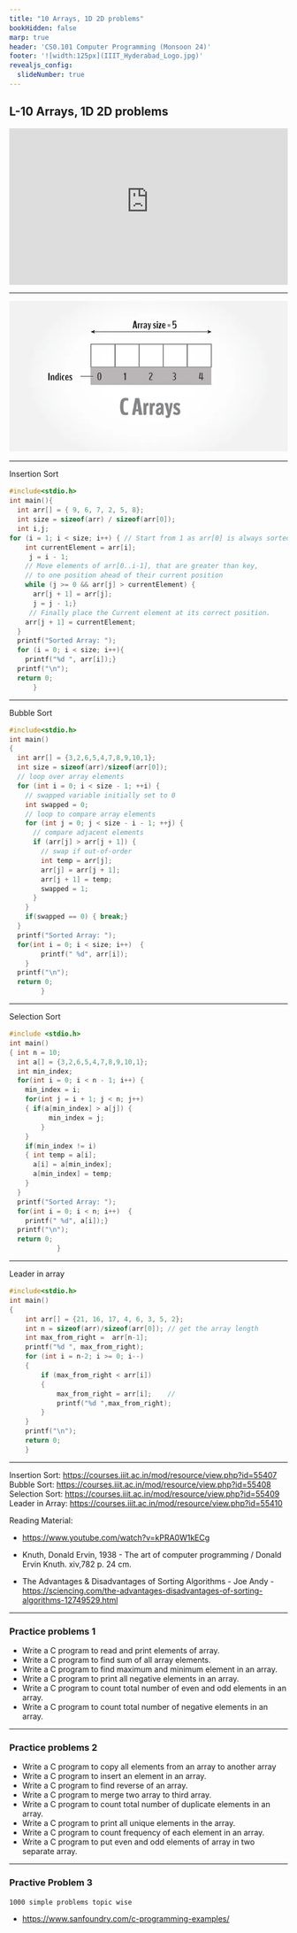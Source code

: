```yaml
---
title: "10 Arrays, 1D 2D problems"
bookHidden: false
marp: true
header: 'CS0.101 Computer Programming (Monsoon 24)'
footer: '![width:125px](IIIT_Hyderabad_Logo.jpg)'
revealjs_config:
  slideNumber: true
---
```


## L-10 Arrays, 1D 2D problems


<div style="max-width: 640px"><div style="position: relative; padding-bottom: 56.25%; height: 0; overflow: hidden;"><iframe src="https://iiitaphyd-my.sharepoint.com/personal/rc-support_iiit_ac_in/_layouts/15/embed.aspx?UniqueId=1defc217-dc5d-42d5-b9a5-3207ce689a6b&embed=%7B%22ust%22%3Atrue%2C%22hv%22%3A%22CopyEmbedCode%22%7D&referrer=StreamWebApp&referrerScenario=EmbedDialog.Create" width="640" height="360" frameborder="0" scrolling="no" allowfullscreen title="Computer Programming _ SH-2 (09.35AM-10.30AM)-20240828_050100-Meeting Recording.mp4" style="border:none; position: absolute; top: 0; left: 0; right: 0; bottom: 0; height: 100%; max-width: 100%;"></iframe></div></div>


--- 
![alt text](image.png) 

---
Insertion Sort
```c
#include<stdio.h>
int main(){
  int arr[] = { 9, 6, 7, 2, 5, 8};
  int size = sizeof(arr) / sizeof(arr[0]);
  int i,j;
for (i = 1; i < size; i++) { // Start from 1 as arr[0] is always sorted
    int currentElement = arr[i];
     j = i - 1;
    // Move elements of arr[0..i-1], that are greater than key, 
    // to one position ahead of their current position
    while (j >= 0 && arr[j] > currentElement) {
      arr[j + 1] = arr[j];
      j = j - 1;}
     // Finally place the Current element at its correct position.
    arr[j + 1] = currentElement;
  }
  printf("Sorted Array: ");
  for (i = 0; i < size; i++){
    printf("%d ", arr[i]);}
  printf("\n");
  return 0;
      }
```
--- 
Bubble Sort
```c
#include<stdio.h>
int main()
{
  int arr[] = {3,2,6,5,4,7,8,9,10,1};
  int size = sizeof(arr)/sizeof(arr[0]);
  // loop over array elements
  for (int i = 0; i < size - 1; ++i) {
    // swapped variable initially set to 0  
    int swapped = 0;
    // loop to compare array elements
    for (int j = 0; j < size - i - 1; ++j) {
      // compare adjacent elements
      if (arr[j] > arr[j + 1]) {
        // swap if out-of-order
        int temp = arr[j];
        arr[j] = arr[j + 1];
        arr[j + 1] = temp;
        swapped = 1;
      }
    }
    if(swapped == 0) { break;}
  }
  printf("Sorted Array: ");
  for(int i = 0; i < size; i++)  {
        printf(" %d", arr[i]);
    }
  printf("\n");
  return 0;
        }
```
--- 
Selection Sort

```c
#include <stdio.h>
int main()
{ int n = 10;
  int a[] = {3,2,6,5,4,7,8,9,10,1};
  int min_index;
  for(int i = 0; i < n - 1; i++) {
    min_index = i;
    for(int j = i + 1; j < n; j++) 
    { if(a[min_index] > a[j]) {
          min_index = j;
        }
    }
    if(min_index != i)
    { int temp = a[i];
      a[i] = a[min_index];
      a[min_index] = temp;
    }
  }
  printf("Sorted Array: ");
  for(int i = 0; i < n; i++)  {
    printf(" %d", a[i]);}
  printf("\n");
  return 0;
            }
```
---
Leader in array
```c
#include<stdio.h>
int main()
{
    int arr[] = {21, 16, 17, 4, 6, 3, 5, 2};
    int n = sizeof(arr)/sizeof(arr[0]); // get the array length
    int max_from_right =  arr[n-1];
    printf("%d ", max_from_right);
    for (int i = n-2; i >= 0; i--)
    {
        if (max_from_right < arr[i])
        {          
            max_from_right = arr[i];    // 
            printf("%d ",max_from_right);
        }
    }
    printf("\n");
    return 0;
    } 
```
--- 
Insertion Sort: https://courses.iiit.ac.in/mod/resource/view.php?id=55407
Bubble Sort:    https://courses.iiit.ac.in/mod/resource/view.php?id=55408
Selection Sort: https://courses.iiit.ac.in/mod/resource/view.php?id=55409
Leader in Array: https://courses.iiit.ac.in/mod/resource/view.php?id=55410

Reading Material:

- https://www.youtube.com/watch?v=kPRA0W1kECg

- Knuth, Donald Ervin, 1938 - The art of computer programming / Donald Ervin Knuth. xiv,782 p. 24 cm.
- The Advantages & Disadvantages of Sorting Algorithms - Joe Andy - https://sciencing.com/the-advantages-disadvantages-of-sorting-algorithms-12749529.html

---
### Practice problems 1
- Write a C program to read and print elements of array.
- Write a C program to find sum of all array elements.
- Write a C program to find maximum and minimum element in an array.
- Write a C program to print all negative elements in an array.
- Write a C program to count total number of even and odd elements in an array.
- Write a C program to count total number of negative elements in an array.



--- 
### Practice problems 2

- Write a C program to copy all elements from an array to another array
- Write a C program to insert an element in an array.
- Write a C program to find reverse of an array.
- Write a C program to merge two array to third array.
- Write a C program to count total number of duplicate elements in an array.
- Write a C program to print all unique elements in the array.
- Write a C program to count frequency of each element in an array.
- Write a C program to put even and odd elements of array in two separate array.

--- 

### Practive Problem 3 
    1000 simple problems topic wise
- https://www.sanfoundry.com/c-programming-examples/
